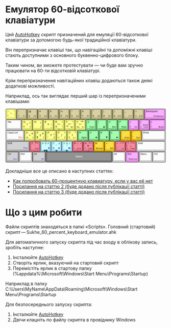 # Емулятор 60-відсоткової клавіатури

Цей [AutoHotkey](https://autohotkey.com/) скрипт призначений для емуляції 60-відсоткової клавіатури за допомогою будь-якої традиційної клавіатури.

Він перепризначає клавіші так, що навігаційні та допоміжні клавіші стають доступними з основного буквенно-цифрового блоку.

Таким чином, ви зможете протестувати — чи буде вам зручно працювати на 60-ти відсотковій клавіатурі.

Крім перепризначення навігаційних клавіш додаються також деякі додаткові можливості.

Наприклад, ось так виглядає перший шар із перепризначеними клавішами:

![First layer](./Images/Final/Space.png)

Докладніше все це описано в наступних статтях:
- [Как попробовать 60-процентную клавиатуру, если у вас её нет](https://habr.com/ru/post/659063/)
- [Посилання на статтю 2 (буде додано після публікації статті)](https://127.0.0.1)
- [Посилання на статтю 3 (буде додано після публікації статті)](https://127.0.0.1)

# Що з цим робити

Файли скриптів знаходяться в папкі «Scripts». Головний (стартовий) скрипт — Sukhe_60_percent_keyboard_emulator.ahk

Для автоматичного запуску скрипта під час входу в облікову запись, зробіть наступне:
1. Інсталюйте [AutoHotkey](https://autohotkey.com/)
2. Створіть ярлик, вказуючий на стартовий скрипт 
3. Перемістіть ярлик в стартову папку (%appdata%\Microsoft\Windows\Start Menu\Programs\Startup)

Наприклад в папку C:\Users\MyName\AppData\Roaming\Microsoft\Windows\Start Menu\Programs\Startup

Для безпосереднього запуску скрипта:
1. Інсталюйте [AutoHotkey](https://autohotkey.com/)
2. Двічи клацніть по файлу скрипта в провіднику Windows
